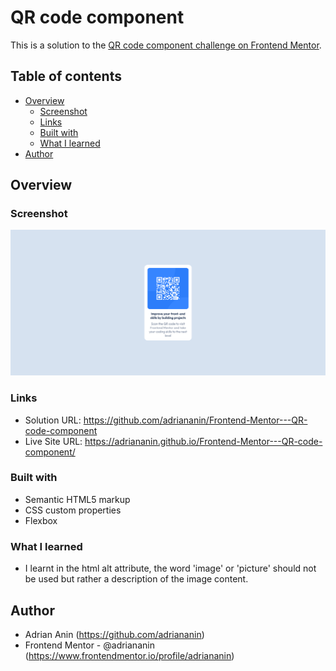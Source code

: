 # QR code component

This is a solution to the [QR code component challenge on Frontend Mentor](https://www.frontendmentor.io/challenges/qr-code-component-iux_sIO_H).

## Table of contents

- [Overview](#overview)
  - [Screenshot](#screenshot)
  - [Links](#links)
  - [Built with](#built-with)
  - [What I learned](#what-i-learned)
- [Author](#author)

## Overview

### Screenshot

![](images/qr%20code%20component.png)

### Links

- Solution URL: https://github.com/adriananin/Frontend-Mentor---QR-code-component
- Live Site URL: https://adriananin.github.io/Frontend-Mentor---QR-code-component/

### Built with

- Semantic HTML5 markup
- CSS custom properties
- Flexbox

### What I learned

- I learnt in the html alt attribute, the word 'image' or 'picture' should not be used but rather a description of the image content.

## Author

- Adrian Anin (https://github.com/adriananin)
- Frontend Mentor - @adriananin (https://www.frontendmentor.io/profile/adriananin)
